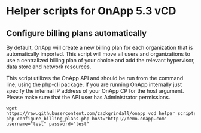 # Helper scripts for OnApp 5.3 vCD

## Configure billing plans automatically

By default, OnApp will create a new billing plan for each organization that is automatically imported. This script will move all users and organizations to use a centralized billing plan of your choice and add the relevant hypervisor, data store and network resources.

This script utilizes the OnApp API and should be run from the command line, using the php-cli package. If you are running OnApp internally just specify the internal IP address of your OnApp CP for the host argument. Please make sure that the API user has Administrator permissions.

```
wget https://raw.githubusercontent.com/zackgrindall/onapp_vcd_helper_scripts/master/configure_billing_plans.php
php configure_billing_plans.php host="http://demo.onapp.com" username="test" password="test"
```
